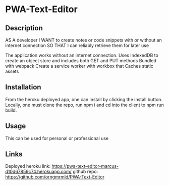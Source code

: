 # PWA-Text-Editor

## Description
AS A developer I WANT to create notes or code snippets with or without an internet connection SO THAT I can reliably retrieve them for later use

The application works without an internet connection.
Uses IndexedDB to create an object store and includes both GET and PUT methods
Bundled with webpack
Create a service worker with workbox that Caches static assets

## Installation
From the heroku deployed app, one can install by clicking the install button. Locally, one must clone the repo, run npm i and cd into the client to npm run build. 

## Usage
This can be used for personal or professional use

## Links 
Deployed heroku link: https://pwa-text-editor-marcus-d10d67859c74.herokuapp.com/
github repo: https://github.com/orngmrmld/PWA-Text-Editor
